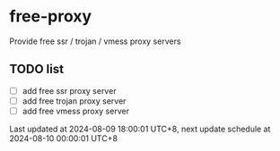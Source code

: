 
# free-proxy
Provide free ssr / trojan / vmess proxy servers


## TODO list
- [ ] add free ssr proxy server
- [ ] add free trojan proxy server
- [ ] add free vmess proxy server

Last updated at 2024-08-09 18:00:01 UTC+8, next update schedule at 2024-08-10 00:00:01 UTC+8

